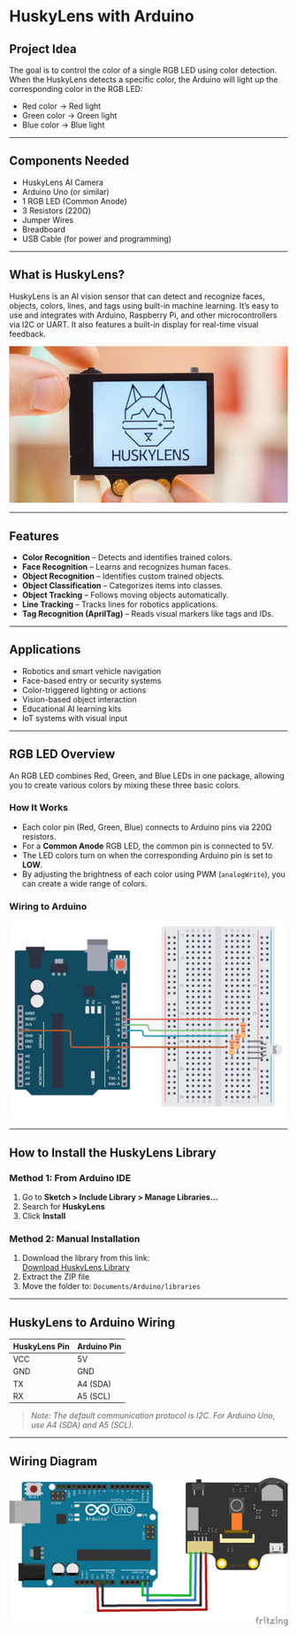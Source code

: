 # HuskyLens with Arduino

## Project Idea

The goal is to control the color of a single RGB LED using color detection. When the HuskyLens detects a specific color, the Arduino will light up the corresponding color in the RGB LED:
- Red color → Red light
- Green color → Green light
- Blue color → Blue light

---

## Components Needed

- HuskyLens AI Camera
- Arduino Uno (or similar)
- 1 RGB LED (Common Anode)
- 3 Resistors (220Ω)
- Jumper Wires
- Breadboard
- USB Cable (for power and programming)

---

## What is HuskyLens?

HuskyLens is an AI vision sensor that can detect and recognize faces, objects, colors, lines, and tags using built-in machine learning. It’s easy to use and integrates with Arduino, Raspberry Pi, and other microcontrollers via I2C or UART. It also features a built-in display for real-time visual feedback.

![HuskyLens](Huskylens.jpg)

---

## Features

- **Color Recognition** – Detects and identifies trained colors.
- **Face Recognition** – Learns and recognizes human faces.
- **Object Recognition** – Identifies custom trained objects.
- **Object Classification** – Categorizes items into classes.
- **Object Tracking** – Follows moving objects automatically.
- **Line Tracking** – Tracks lines for robotics applications.
- **Tag Recognition (AprilTag)** – Reads visual markers like tags and IDs.

---

## Applications

- Robotics and smart vehicle navigation  
- Face-based entry or security systems  
- Color-triggered lighting or actions  
- Vision-based object interaction  
- Educational AI learning kits  
- IoT systems with visual input

---

## RGB LED Overview

An RGB LED combines Red, Green, and Blue LEDs in one package, allowing you to create various colors by mixing these three basic colors.

### How It Works

- Each color pin (Red, Green, Blue) connects to Arduino pins via 220Ω resistors.
- For a **Common Anode** RGB LED, the common pin is connected to 5V.
- The LED colors turn on when the corresponding Arduino pin is set to **LOW**.
- By adjusting the brightness of each color using PWM (`analogWrite`), you can create a wide range of colors.

### Wiring to Arduino

![Wiring](2D_Circuit_Arduino-RGB-LED-common-anode.png)

---

## How to Install the HuskyLens Library

### Method 1: From Arduino IDE

1. Go to **Sketch > Include Library > Manage Libraries...**  
2. Search for **HuskyLens**  
3. Click **Install**

### Method 2: Manual Installation

1. Download the library from this link:  
   [Download HuskyLens Library](https://wiki.dfrobot.com/HUSKYLENS_V1.0_SKU_SEN0305_SEN0336#4.%20Upgrade%20Firmware)  
2. Extract the ZIP file  
3. Move the folder to: `Documents/Arduino/libraries`

---

## HuskyLens to Arduino Wiring

| HuskyLens Pin | Arduino Pin |
|---------------|-------------|
| VCC           | 5V          |
| GND           | GND         |
| TX            | A4 (SDA)    |
| RX            | A5 (SCL)    |

> _Note: The default communication protocol is I2C. For Arduino Uno, use A4 (SDA) and A5 (SCL)._

---

## Wiring Diagram

![Wiring Diagram](huskylens-ardiono-i2c.png)

